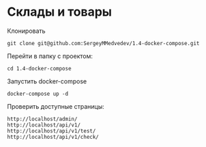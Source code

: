 # Склады и товары

Клонировать
```
git clone git@github.com:SergeyMMedvedev/1.4-docker-compose.git
```

Перейти в папку с проектом:
```
cd 1.4-docker-compose
```

Запустить docker-compose
```
docker-compose up -d
```

Проверить доступные страницы:
```
http://localhost/admin/
http://localhost/api/v1/
http://localhost/api/v1/test/
http://localhost/api/v1/check/
```